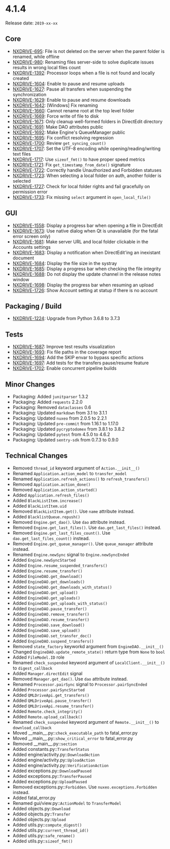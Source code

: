 # 4.1.4

Release date: `2019-xx-xx`

## Core

- [NXDRIVE-695](https://jira.nuxeo.com/browse/NXDRIVE-695): File is not deleted on the server when the parent folder is renamed, while offline
- [NXDRIVE-980](https://jira.nuxeo.com/browse/NXDRIVE-980): Renaming files server-side to solve duplicate issues results in wrong local files count
- [NXDRIVE-1392](https://jira.nuxeo.com/browse/NXDRIVE-1392): Processor loops when a file is not found and locally created
- [NXDRIVE-1604](https://jira.nuxeo.com/browse/NXDRIVE-1604): Enable to pause and resume uploads
- [NXDRIVE-1627](https://jira.nuxeo.com/browse/NXDRIVE-1627): Pause all transfers when suspending the synchronization
- [NXDRIVE-1629](https://jira.nuxeo.com/browse/NXDRIVE-1629): Enable to pause and resume downloads
- [NXDRIVE-1642](https://jira.nuxeo.com/browse/NXDRIVE-1642): [Windows] Fix renaming
- [NXDRIVE-1660](https://jira.nuxeo.com/browse/NXDRIVE-1660): Cannot rename root at the top level folder
- [NXDRIVE-1669](https://jira.nuxeo.com/browse/NXDRIVE-1669): Force write of file to disk
- [NXDRIVE-1671](https://jira.nuxeo.com/browse/NXDRIVE-1671): Only cleanup well-formed folders in DirectEdit directory
- [NXDRIVE-1691](https://jira.nuxeo.com/browse/NXDRIVE-1691): Make DAO attributes public
- [NXDRIVE-1692](https://jira.nuxeo.com/browse/NXDRIVE-1692): Make Engine's QueueManager public
- [NXDRIVE-1695](https://jira.nuxeo.com/browse/NXDRIVE-1695): Fix conflict resolving regression
- [NXDRIVE-1700](https://jira.nuxeo.com/browse/NXDRIVE-1700): Review `get_syncing_count()`
- [NXDRIVE-1707](https://jira.nuxeo.com/browse/NXDRIVE-1707): Set the UTF-8 encoding while opening/reading/writing text files
- [NXDRIVE-1717](https://jira.nuxeo.com/browse/NXDRIVE-1717): Use `sizeof_fmt()` to have proper speed metrics
- [NXDRIVE-1721](https://jira.nuxeo.com/browse/NXDRIVE-1721): Fix `get_timestamp_from_date()` signature
- [NXDRIVE-1722](https://jira.nuxeo.com/browse/NXDRIVE-1722): Correctly handle Unauthorized and Forbidden statuses
- [NXDRIVE-1723](https://jira.nuxeo.com/browse/NXDRIVE-1723): When selecting a local folder on auth, another folder is selected
- [NXDRIVE-1727](https://jira.nuxeo.com/browse/NXDRIVE-1727): Check for local folder rights and fail gracefully on permission error
- [NXDRIVE-1733](https://jira.nuxeo.com/browse/NXDRIVE-1733): Fix missing `select` argument in `open_local_file()`

## GUI

- [NXDRIVE-1558](https://jira.nuxeo.com/browse/NXDRIVE-1558): Display a progress bar when opening a file in DirectEdit
- [NXDRIVE-1673](https://jira.nuxeo.com/browse/NXDRIVE-1673): Use native dialog when Qt is unavailable (for the fatal error screen only)
- [NXDRIVE-1681](https://jira.nuxeo.com/browse/NXDRIVE-1681): Make server URL and local folder clickable in the Accounts settings
- [NXDRIVE-1683](https://jira.nuxeo.com/browse/NXDRIVE-1683): Display a notification when DirectEdit'ing an inexistant document
- [NXDRIVE-1684](https://jira.nuxeo.com/browse/NXDRIVE-1684): Display the file size in the systray
- [NXDRIVE-1685](https://jira.nuxeo.com/browse/NXDRIVE-1685): Display a progress bar when checking the file integrity
- [NXDRIVE-1688](https://jira.nuxeo.com/browse/NXDRIVE-1688): Do not display the update channel in the release notes window
- [NXDRIVE-1698](https://jira.nuxeo.com/browse/NXDRIVE-1698): Display the progress bar when resuming an upload
- [NXDRIVE-1726](https://jira.nuxeo.com/browse/NXDRIVE-1726): Show Account setting at statup if there is no account

## Packaging / Build

- [NXDRIVE-1224](https://jira.nuxeo.com/browse/NXDRIVE-1224): Upgrade from Python 3.6.8 to 3.7.3

## Tests

- [NXDRIVE-1687](https://jira.nuxeo.com/browse/NXDRIVE-1687): Improve test results visualization
- [NXDRIVE-1693](https://jira.nuxeo.com/browse/NXDRIVE-1693): Fix file paths in the coverage report
- [NXDRIVE-1694](https://jira.nuxeo.com/browse/NXDRIVE-1694): Add the SKIP envar to bypass specific actions
- [NXDRIVE-1697](https://jira.nuxeo.com/browse/NXDRIVE-1697): Add tests for the transfers pause/resume feature
- [NXDRIVE-1702](https://jira.nuxeo.com/browse/NXDRIVE-1702): Enable concurrent pipeline builds

## Minor Changes

- Packaging: Added `junitparser` 1.3.2
- Packaging: Added `requests` 2.2.0
- Packaging: Removed `dataclasses` 0.6
- Packaging: Updated `markdown` from 3.1 to 3.1.1
- Packaging: Updated `nuxeo` from 2.0.5 to 2.2.1
- Packaging: Updated `pre-commit` from 1.16.1 to 1.17.0
- Packaging: Updated `pycryptodomex` from 3.8.1 to 3.8.2
- Packaging: Updated `pytest` from 4.5.0 to 4.6.2
- Packaging: Updated `sentry-sdk` from 0.7.3 to 0.9.0

## Technical Changes

- Removed `thread_id` keyword argument of `Action.__init__()`
- Renamed `Application.action_model` to `transfer_model`
- Renamed `Application.refresh_actions()` to `refresh_transfers()`
- Removed `Application.action_done()`
- Removed `Application.action_started()`
- Added `Application.refresh_files()`
- Added `BlackListItem.increase()`
- Added `BlackListItem.uid`
- Removed `BlackListItem.get()`. Use `name` attribute instead.
- Added `BlacklistQueue.repush()`
- Removed `Engine.get_dao()`. Use `dao` attribute instead.
- Removed `Engine.get_last_files()`. Use `dao.get_last_files()` instead.
- Removed `Engine.get_last_files_count()`. Use `dao.get_last_files_count()` instead.
- Removed `Engine.get_queue_manager()`. Use `queue_manager` attribute instead.
- Renamed `Engine.newSync` signal to `Engine.newSyncEnded`
- Added `Engine.newSyncStarted`
- Added `Engine.resume_suspended_transfers()`
- Added `Engine.resume_transfer()`
- Added `EngineDAO.get_download()`
- Added `EngineDAO.get_downloads()`
- Added `EngineDAO.get_downloads_with_status()`
- Added `EngineDAO.get_upload()`
- Added `EngineDAO.get_uploads()`
- Added `EngineDAO.get_uploads_with_status()`
- Added `EngineDAO.pause_transfer()`
- Added `EngineDAO.remove_transfer()`
- Added `EngineDAO.resume_transfer()`
- Added `EngineDAO.save_download()`
- Added `EngineDAO.save_upload()`
- Added `EngineDAO.set_transfer_doc()`
- Added `EngineDAO.suspend_transfers()`
- Removed `state_factory` keyworkd argument from `EngineDAO.__init__()`
- Changed `EngineDAO.update_remote_state()` return type from `None` to `bool`
- Added `FileModel.ID` role
- Renamed `check_suspended` keyword argument of `LocalClient.__init__()` to `digest_callback`
- Added `Manager.directEdit` signal
- Removed `Manager.get_dao()`. Use `dao` attribute instead.
- Renamed `Processor.pairSync` signal to `Processor.pairSyncEnded`
- Added `Processor.pairSyncStarted`
- Added `QMLDriveApi.get_transfers()`
- Added `QMLDriveApi.pause_transfer()`
- Added `QMLDriveApi.resume_transfer()`
- Added `Remote.check_integrity()`
- Added `Remote.upload_callback()`
- Renamed `check_suspended` keyword argument of `Remote.__init__()` to `download_callback`
- Moved \_\_main__.py::`check_executable_path` to fatal_error.py
- Moved \_\_main__.py::`show_critical_error` to fatal_error.py
- Removed \_\_main__.py::`section`
- Added constants.py::`TransferStatus`
- Added engine/activity.py::`DownloadAction`
- Added engine/activity.py::`UploadAction`
- Added engine/activity.py::`VerificationAction`
- Added exceptions.py::`DownloadPaused`
- Added exceptions.py::`TransferPaused`
- Added exceptions.py::`UploadPaused`
- Removed exceptions.py::`Forbidden`. Use `nuxeo.exceptions.Forbidden` instead.
- Added fatal_error.py
- Renamed gui/view.py::`ActionModel` to `TransferModel`
- Added objects.py::`Download`
- Added objects.py::`Transfer`
- Added objects.py::`Upload`
- Added utils.py::`compute_digest()`
- Added utils.py::`current_thread_id()`
- Added utils.py::`safe_rename()`
- Added utils.py::`sizeof_fmt()`
